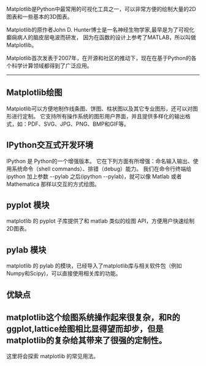 
Matplotlib是Python中最常用的可视化工具之一，可以非常方便的绘制大量的2D图表和一些基本的3D图表。

Matplotlib的原作者John D. Hunter博士是一名神经生物学家,最早是为了可视化癫痫病人的脑皮层电波而研发，
因为在函数的设计上参考了MATLAB，所以叫做Matplotlib。

Matplotlib首次发表于2007年，在开源和社区的推动下，现在在基于Python的各个科学计算领域都得到了广泛应用。

---

## Matplotlib绘图

Matplotlib可以方便地制作线条图、饼图、柱状图以及其它专业图形，还可以对图形进行定制。
它支持所有操作系统的图形用户界面，并且提供多样化的输出格式，如：PDF、SVG、JPG、PNG、BMP和GIF等。


## IPython交互式开发环境

IPython 是 Python的一个增强版本。
它在下列方面有所增强：命名输入输出、使用系统命令（shell commands）、排错（debug）能力。
我们在命令行终端给 ipython 加上参数 --pylab 之后(ipython --pylab)，就可以像 Matlab 或者 Mathematica 那样以交互的方式绘图。


## pyplot 模块
matplotlib 的 pyplot 子库提供了和 matlab 类似的绘图 API，方便用户快速绘制2D图表。


## pylab 模块 
matplotlib 的 pylab 的模块，已经导入了matplotlib库与相关软件包（例如Numpy和Scipy)，可以直接使用相关库的功能。

## 优缺点
matplotlib这个绘图系统操作起来很复杂，和R的ggplot,lattice绘图相比显得望而却步，但是matplotlib的复杂给其带来了很强的定制性。
---

这里将会探索 matplotlib 的常见用法。


